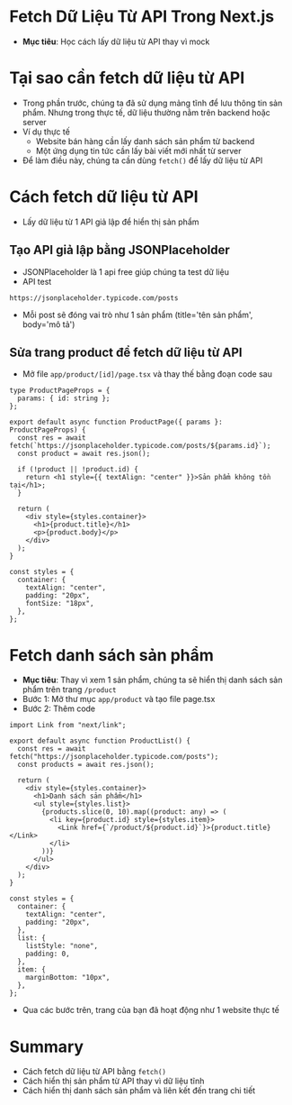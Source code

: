 # Fetch Dữ Liệu Từ API Trong Next.js
- **Mục tiêu**: Học cách lấy dữ liệu từ API thay vì mock

# Tại sao cần fetch dữ liệu từ API
- Trong phần trước, chúng ta đã sử dụng mảng tĩnh để lưu thông tin sản phẩm. Nhưng trong thực tế, dữ liệu thường nằm trên backend hoặc server
- Ví dụ thực tế
  - Website bán hàng cần lấy danh sách sản phẩm từ backend
  - Một ứng dụng tin tức cần lấy bài viết mới nhất từ server
- Để làm điều này, chúng ta cần dùng `fetch()` để lấy dữ liệu từ API

# Cách fetch dữ liệu từ API
- Lấy dữ liệu từ 1 API giả lập để hiển thị sản phẩm

## Tạo API giả lập bằng JSONPlaceholder
- JSONPlaceholder là 1 api free giúp chúng ta test dữ liệu
- API test 
```
https://jsonplaceholder.typicode.com/posts
```
- Mỗi post sẽ đóng vai trò như 1 sản phẩm (title='tên sản phẩm', body='mô tả')

## Sửa trang product để fetch dữ liệu từ API
- Mở file `app/product/[id]/page.tsx` và thay thế bằng đoạn code sau
```tsx
type ProductPageProps = {
  params: { id: string };
};

export default async function ProductPage({ params }: ProductPageProps) {
  const res = await fetch(`https://jsonplaceholder.typicode.com/posts/${params.id}`);
  const product = await res.json();

  if (!product || !product.id) {
    return <h1 style={{ textAlign: "center" }}>Sản phẩm không tồn tại</h1>;
  }

  return (
    <div style={styles.container}>
      <h1>{product.title}</h1>
      <p>{product.body}</p>
    </div>
  );
}

const styles = {
  container: {
    textAlign: "center",
    padding: "20px",
    fontSize: "18px",
  },
};
```

# Fetch danh sách sản phẩm
- **Mục tiêu**: Thay vì xem 1 sản phẩm, chúng ta sẽ hiển thị danh sách sản phẩm trên trang `/product`
- Bước 1: Mở thư mục `app/product` và tạo file page.tsx
- Bước 2: Thêm code
```tsx
import Link from "next/link";

export default async function ProductList() {
  const res = await fetch("https://jsonplaceholder.typicode.com/posts");
  const products = await res.json();

  return (
    <div style={styles.container}>
      <h1>Danh sách sản phẩm</h1>
      <ul style={styles.list}>
        {products.slice(0, 10).map((product: any) => (
          <li key={product.id} style={styles.item}>
            <Link href={`/product/${product.id}`}>{product.title}</Link>
          </li>
        ))}
      </ul>
    </div>
  );
}

const styles = {
  container: {
    textAlign: "center",
    padding: "20px",
  },
  list: {
    listStyle: "none",
    padding: 0,
  },
  item: {
    marginBottom: "10px",
  },
};
```
- Qua các bước trên, trang của bạn đã hoạt động như 1 website thực tế

# Summary
- Cách fetch dữ liệu từ API bằng `fetch()`
- Cách hiển thị sản phẩm từ API thay vì dữ liệu tĩnh
- Cách hiển thị danh sách sản phẩm và liên kết đến trang chi tiết
